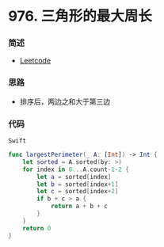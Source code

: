 # 976. 三角形的最大周长

### 简述

- [Leetcode](https://leetcode-cn.com/problems/largest-perimeter-triangle/)

### 思路

- 排序后，两边之和大于第三边

### 代码

`Swift`

```swift
func largestPerimeter(_ A: [Int]) -> Int {
    let sorted = A.sorted(by: >)
    for index in 0...A.count-1-2 {
        let a = sorted[index]
        let b = sorted[index+1]
        let c = sorted[index+2]
        if b + c > a {
            return a + b + c
        }
    }
    return 0
}

```